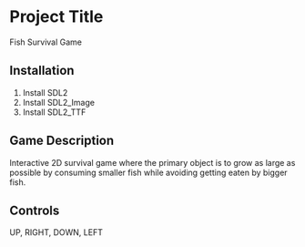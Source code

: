 # Project Title

Fish Survival Game

## Installation

1. Install SDL2
2. Install SDL2_Image
3. Install SDL2_TTF

## Game Description

Interactive 2D survival game where the primary object is to grow as large as possible by consuming smaller fish while avoiding getting eaten by bigger fish.

## Controls 

UP,
RIGHT,
DOWN,
LEFT